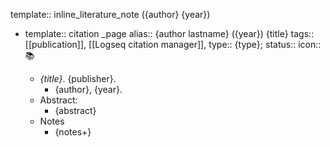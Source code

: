 template:: inline_literature_note
({author} {year})

- template:: citation _page
  alias:: {author lastname} ({year}) {title}
  tags:: [[publication]], [[Logseq citation manager]], 
  type:: {type};
  status:: 
  icon:: 📚
  
  - *{title}*. {publisher}.
  	- {author}, {year}.
  - Abstract:
  	- {abstract}
  - Notes
  	- {notes+}
  ```